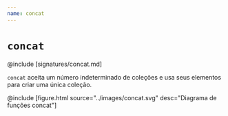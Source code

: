 ```yaml
---
name: concat
---
```


# `concat`

@include [signatures/concat.md]

`concat` aceita um número indeterminado de coleções e usa seus elementos para criar uma única coleção.

@include [figure.html source="../images/concat.svg" desc="Diagrama de funções concat"]
